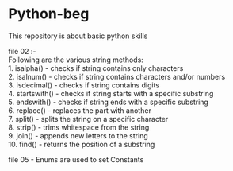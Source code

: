 # Python-beg
This repository is about basic python skills <br>

file 02 :- <br>
Following are the various string methods: <br>
    1. isalpha() - checks if string contains only characters  <br>
    2. isalnum() - checks if string contains characters and/or numbers  <br>
    3. isdecimal() - checks if string contains digits  <br>
    4. startswith() - checks if string starts with a specific substring <br>
    5. endswith() - checks if string ends with a specific substring  <br>
    6. replace() - replaces the part with another <br>
    7. split() - splits the string on a specific character <br>
    8. strip() - trims whitespace from the string  <br>
    9. join() - appends new letters to the string  <br>
    10. find() - returns the position of a substring  <br>

file 05 - Enums are used to set Constants <br>